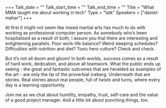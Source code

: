 +++
Talk_date = ""
Talk_start_time = ""
Talk_end_time = ""
Title = "What MMA taught me about working in tech"
Type = "talk"
Speakers = ["daniel-maher"]
+++

At first it might not seem like mixed martial arts has much to do with working as professional computer person. As somebody who’s been hospitalised as a result of both, I assure you that there are interesting and enlightening parallels. Poor work-life balance? Weird sleeping schedules? Difficulties with nutrition and diet? Toxic hero culture? Check and check.

But it’s not all doom and gloom! In both worlds, success comes as a result of hard work, dedication, and above all teamwork. What the public ends up seeing - the great and fantastic outcomes that are heralded as examples of the art - are only the tip of the proverbial iceberg. Underneath that are stories. Real stories about real people, full of twists and turns, where every day is a learning opportunity.

Join me as we chat about humility, empathy, trust, self-care and the value of a good project manager. And a little bit about punching things, too.
